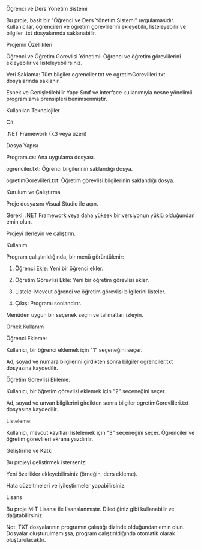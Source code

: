 Öğrenci ve Ders Yönetim Sistemi

Bu proje, basit bir "Öğrenci ve Ders Yönetim Sistemi" uygulamasıdır. Kullanıcılar, öğrencileri ve öğretim görevlilerini ekleyebilir, listeleyebilir ve bilgiler .txt dosyalarında saklanabilir.

Projenin Özellikleri

Öğrenci ve Öğretim Görevlisi Yönetimi: Öğrenci ve öğretim görevlilerini ekleyebilir ve listeleyebilirsiniz.

Veri Saklama: Tüm bilgiler ogrenciler.txt ve ogretimGorevlileri.txt dosyalarında saklanır.

Esnek ve Genişletilebilir Yapı: Sınıf ve interface kullanımıyla nesne yönelimli programlama prensipleri benimsenmiştir.

Kullanılan Teknolojiler

C#

.NET Framework (7.3 veya üzeri)

Dosya Yapısı

Program.cs: Ana uygulama dosyası.

ogrenciler.txt: Öğrenci bilgilerinin saklandığı dosya.

ogretimGorevlileri.txt: Öğretim görevlisi bilgilerinin saklandığı dosya.

Kurulum ve Çalıştırma

Proje dosyasını Visual Studio ile açın.

Gerekli .NET Framework veya daha yüksek bir versiyonun yüklü olduğundan emin olun.

Projeyi derleyin ve çalıştırın.

Kullanım

Program çalıştırıldığında, bir menü görüntülenir:

1. Öğrenci Ekle: Yeni bir öğrenci ekler.

2. Öğretim Görevlisi Ekle: Yeni bir öğretim görevlisi ekler.

3. Listele: Mevcut öğrenci ve öğretim görevlisi bilgilerini listeler.

4. Çıkış: Programı sonlandırır.

Menüden uygun bir seçenek seçin ve talimatları izleyin.

Örnek Kullanım

Öğrenci Ekleme:

Kullanıcı, bir öğrenci eklemek için "1" seçeneğini seçer.

Ad, soyad ve numara bilgilerini girdikten sonra bilgiler ogrenciler.txt dosyasına kaydedilir.

Öğretim Görevlisi Ekleme:

Kullanıcı, bir öğretim görevlisi eklemek için "2" seçeneğini seçer.

Ad, soyad ve unvan bilgilerini girdikten sonra bilgiler ogretimGorevlileri.txt dosyasına kaydedilir.

Listeleme:

Kullanıcı, mevcut kayıtları listelemek için "3" seçeneğini seçer. Öğrenciler ve öğretim görevlileri ekrana yazdırılır.

Geliştirme ve Katkı

Bu projeyi geliştirmek isterseniz:

Yeni özellikler ekleyebilirsiniz (örneğin, ders ekleme).

Hata düzeltmeleri ve iyileştirmeler yapabilirsiniz.

Lisans

Bu proje MIT Lisansı ile lisanslanmıştır. Dilediğiniz gibi kullanabilir ve dağıtabilirsiniz.

Not: TXT dosyalarının programın çalıştığı dizinde olduğundan emin olun. Dosyalar oluşturulmamışsa, program çalıştırıldığında otomatik olarak oluşturulacaktır.

